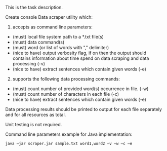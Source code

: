 This is the task description.

Create console Data scraper utility which:

1) accepts as command line parameters:

- (must) local file system path to a *.txt file(s)
- (must) data command(s)
- (must) word (or list of words with "," delimiter)
- (nice to have) output verbosity flag, if on then the output should contains information about time spend on data scraping and data processing (-v)
- (nice to have) extract sentences which contain given words (-e)

2) supports the following data processing commands:
- (must) count number of provided word(s) occurrence in file. (-w)
- (must) count number of characters in each file (-c)
- (nice to have) extract sentences which contain given words (-e)

Data processing results should be printed to output for each file separately and for all resources as total.

Unit testing is not required.

Command line parameters example for Java implementation:

`java –jar scraper.jar sample.txt word1,word2 –v –w –c –e`
